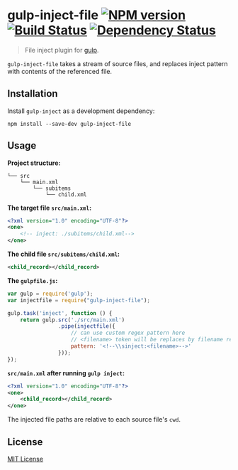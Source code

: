 # gulp-inject-file [![NPM version][npm-image]][npm-url] [![Build Status][travis-image]][travis-url] [![Dependency Status][depstat-image]][depstat-url]

> File inject plugin for [gulp](https://github.com/wearefractal/gulp). 

`gulp-inject-file` takes a stream of source files, and replaces inject pattern with contents of the referenced file. 

## Installation

Install `gulp-inject` as a development dependency:

```shell
npm install --save-dev gulp-inject-file
```

## Usage

**Project structure:**

```
└── src
    └── main.xml
     	└── subitems
       	  	└── child.xml
```


**The target file `src/main.xml`:**

```xml
<?xml version="1.0" encoding="UTF-8"?>
<one>
	<!-- inject: ./subitems/child.xml-->
</one>
```


**The child file `src/subitems/child.xml`:**

```xml
<child_record></child_record>
```


**The `gulpfile.js`:**

```javascript
var gulp = require('gulp');
var injectfile = require("gulp-inject-file");

gulp.task('inject', function () {
	return gulp.src('./src/main.xml')
				.pipe(injectfile({
					// can use custom regex pattern here
					// <filename> token will be replaces by filename regex pattern.
					pattern: '<!--\\sinject:<filename>-->'
				}));
});
```

**`src/main.xml` after running `gulp inject`:**

```xml
<?xml version="1.0" encoding="UTF-8"?>
<one>
	<child_record></child_record>
</one>
```

The injected file paths are relative to each source file's `cwd`.


## License

[MIT License](http://en.wikipedia.org/wiki/MIT_License)

[npm-url]: https://npmjs.org/package/gulp-inject-file
[npm-image]: https://badge.fury.io/js/gulp-inject-file.svg

[travis-url]: http://travis-ci.org/mzahor/gulp-inject-file
[travis-image]: https://secure.travis-ci.org/mzahor/gulp-inject-file.svg?branch=master

[depstat-url]: https://david-dm.org/mzahor/gulp-inject-file
[depstat-image]: https://david-dm.org/mzahor/gulp-inject-file.svg
